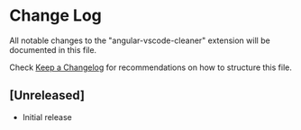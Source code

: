 # Change Log
All notable changes to the "angular-vscode-cleaner" extension will be documented in this file.

Check [Keep a Changelog](http://keepachangelog.com/) for recommendations on how to structure this file.

## [Unreleased]
- Initial release